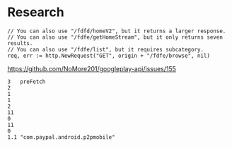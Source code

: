 # Research

~~~
// You can also use "/fdfd/homeV2", but it returns a larger response.
// You can also use "/fdfe/getHomeStream", but it only returns seven results.
// You can also use "/fdfe/list", but it requires subcategory.
req, err := http.NewRequest("GET", origin + "/fdfe/browse", nil)
~~~

https://github.com/NoMore201/googleplay-api/issues/155

~~~
3	preFetch
2	
1	
1	
2	
11	
0	
11	
0	
1.1	"com.paypal.android.p2pmobile"
~~~
